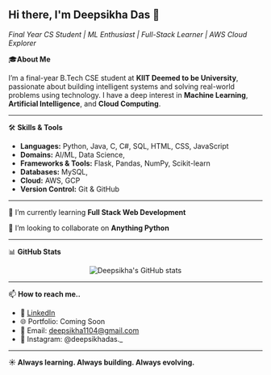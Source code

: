 ## Hi there, I'm Deepsikha Das 👋
<p align="left">
  <em>Final Year CS Student | ML Enthusiast | Full-Stack Learner | AWS Cloud Explorer</em>
</p>

🎓**About Me**

I’m a final-year B.Tech CSE student at **KIIT Deemed to be University**, passionate about building intelligent systems and solving real-world problems using technology. I have a deep interest in **Machine Learning**, **Artificial Intelligence**, and **Cloud Computing**.

---

🛠️ **Skills & Tools**  
- **Languages:** Python, Java, C, C#, SQL, HTML, CSS, JavaScript  
- **Domains:** AI/ML, Data Science, 
- **Frameworks & Tools:** Flask, Pandas, NumPy, Scikit-learn 
- **Databases:** MySQL,
- **Cloud:** AWS, GCP  
- **Version Control:** Git & GitHub
---

🌱 I’m currently learning **Full Stack Web Development**

 👯 I’m looking to collaborate on **Anything Python**

---

📊 **GitHub Stats**

<p align="center">
  <img src="https://github-readme-stats.vercel.app/api?username=deepsikhadas05&show_icons=true&theme=radical" alt="Deepsikha's GitHub stats" />
</p>

---


📫 **How to reach me..**
- 💼 [LinkedIn](https://www.linkedin.com/in/deepsikha-das-347976253)
- 🌐 Portfolio: Coming Soon
- 📧 Email: deepsikha1104@gmail.com
- 📱 Instagram: @deepsikhadas._

---
**☀️ Always learning. Always building. Always evolving.**
